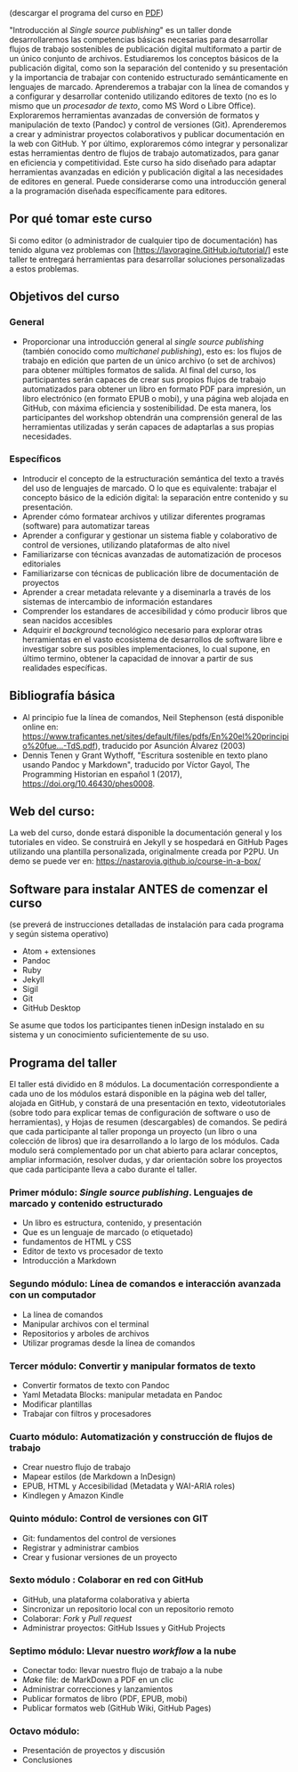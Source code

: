(descargar el programa del curso en [PDF](https://drive.google.com/file/d/13BvWvpSgpXSc1BysDr9cMMavre0hEmaY/view?usp=sharing))


"Introducción al *Single source publishing*" es un taller donde desarrollaremos las competencias básicas necesarias para desarrollar flujos de trabajo sostenibles de publicación digital multiformato a partir de un único conjunto de archivos. Estudiaremos los conceptos básicos de la publicación digital, como son la separación del contenido y su presentación y la importancia de trabajar con contenido estructurado semánticamente en lenguajes de marcado. Aprenderemos a trabajar con la línea de comandos y a configurar y desarrollar contenido utilizando editores de texto (no es lo mismo que un _procesador de texto_, como MS Word o Libre Office). Exploraremos herramientas avanzadas de conversión de formatos y manipulación de texto (Pandoc) y control de versiones (Git). Aprenderemos a crear y administrar proyectos colaborativos y publicar documentación en la web con GitHub. Y por último, exploraremos cómo integrar y personalizar estas herramientas dentro de flujos de trabajo automatizados, para ganar en eficiencia y competitividad. Este curso ha sido diseñado para adaptar herramientas avanzadas en edición y publicación digital a las necesidades de editores en general. Puede considerarse como una introducción general a la programación diseñada específicamente para editores.

## Por qué tomar este curso

Si como editor (o administrador de cualquier tipo de documentación) has tenido alguna vez problemas con [https://lavoragine.GitHub.io/tutorial/] este taller te entregará herramientas para desarrollar soluciones personalizadas a estos problemas.

## Objetivos del curso

### General
- Proporcionar una introducción general al _single source publishing_ (también conocido como *multichanel publishing*), esto es: los flujos de trabajo en edición que parten de un único archivo (o set de archivos) para obtener múltiples formatos de salida. Al final del curso, los participantes serán capaces de crear sus propios flujos de trabajo automatizados para obtener un libro en formato PDF para impresión, un libro electrónico (en formato EPUB o mobi), y una página web alojada en GitHub, con máxima eficiencia y sostenibilidad. De esta manera, los participantes del workshop obtendrán una comprensión general de las  herramientas utilizadas y serán capaces de adaptarlas a sus propias necesidades.

### Específicos
- Introducir el concepto de la estructuración semántica del texto a través del uso de lenguajes de marcado. O lo que es equivalente: trabajar el concepto básico de la edición digital: la separación entre contenido y su presentación.
- Aprender cómo formatear archivos y utilizar diferentes programas (software) para automatizar tareas
- Aprender a configurar y gestionar un sistema fiable y colaborativo de control de versiones, utilizando plataformas de alto nivel
- Familiarizarse con técnicas avanzadas de automatización de procesos editoriales
- Familiarizarse con técnicas de publicación libre de documentación de proyectos
- Aprender a crear metadata relevante y a diseminarla a través de los sistemas de intercambio de información estandares
- Comprender los estandares de accesibilidad y cómo producir libros que sean nacidos accesibles
- Adquirir el _background_ tecnológico necesario para explorar otras herramientas en el vasto ecosistema de desarrollos de software libre e investigar sobre sus posibles implementaciones, lo cual supone, en último termino, obtener la capacidad de innovar a partir de sus realidades específicas.

## Bibliografía básica

- Al principio fue la línea de comandos, Neil Stephenson (está disponible online en: <https://www.traficantes.net/sites/default/files/pdfs/En%20el%20principio%20fue...-TdS.pdf>), traducido por Asunción Álvarez (2003)
- Dennis Tenen y Grant Wythoff, "Escritura sostenible en texto plano usando Pandoc y Markdown", traducido por Víctor Gayol, The Programming Historian en español 1 (2017), https://doi.org/10.46430/phes0008.

## Web del curso:

La web del curso, donde estará disponible la documentación general y los tutoriales en video. Se construirá en Jekyll y se hospedará en GitHub Pages utilizando una plantilla personalizada, originalmente creada por P2PU. Un demo se puede ver en:
<https://nastarovia.github.io/course-in-a-box/>

## Software para instalar ANTES de comenzar el curso

(se preverá de instrucciones detalladas de instalación para cada programa y según sistema operativo)

- Atom + extensiones
- Pandoc
- Ruby
- Jekyll
- Sigil
- Git
- GitHub Desktop

Se asume que todos los participantes tienen inDesign instalado en su sistema y un conocimiento suficientemente de su uso.


## Programa del taller

El taller está dividido en 8 módulos. La documentación correspondiente a cada uno de los módulos estará disponible en la página web del taller, alojada en GitHub, y constará de una presentación en texto, videotutoriales (sobre todo para explicar temas de configuración de software o uso de herramientas), y Hojas de resumen (descargables) de comandos. Se pedirá que cada participante al taller proponga un proyecto (un libro o una colección de libros) que ira desarrollando a lo largo de los módulos. Cada modulo será complementado por un chat abierto para aclarar conceptos, ampliar información, resolver dudas, y dar orientación sobre los proyectos que cada participante lleva a cabo durante el taller.

### Primer módulo:   _Single source publishing_. Lenguajes de marcado y contenido estructurado

- Un libro es estructura, contenido, y presentación
- Que es un lenguaje de marcado (o etiquetado)
- fundamentos de HTML y CSS
- Editor de texto vs procesador de texto
- Introducción a Markdown

### Segundo módulo: Línea de comandos e interacción avanzada con un computador

- La línea de comandos
- Manipular archivos con el terminal
- Repositorios y arboles de archivos
- Utilizar programas desde la línea de comandos

### Tercer módulo: Convertir y manipular formatos de texto

- Convertir formatos de texto con Pandoc
- Yaml  Metadata Blocks: manipular metadata en Pandoc
- Modificar plantillas
- Trabajar con filtros y procesadores

### Cuarto módulo: Automatización y construcción de flujos de trabajo

- Crear nuestro flujo de trabajo
- Mapear estilos (de Markdown a InDesign)
- EPUB, HTML y Accesibilidad (Metadata y WAI-ARIA roles)
- Kindlegen y Amazon Kindle

### Quinto módulo: Control de versiones con GIT

- Git: fundamentos del control de versiones
- Registrar y administrar cambios
- Crear y fusionar versiones de un proyecto


### Sexto módulo : Colaborar en red con GitHub

- GitHub, una plataforma colaborativa y abierta
- Sincronizar un repositorio local con un repositorio remoto
- Colaborar: *Fork* y *Pull request*
- Administrar proyectos: GitHub Issues y GitHub Projects

### Septimo módulo: Llevar nuestro *workflow* a la nube
- Conectar todo: llevar nuestro flujo de trabajo a la nube
- *Make* file: de MarkDown a PDF en un clic
- Administrar correcciones y lanzamientos
- Publicar formatos de libro (PDF, EPUB, mobi)
- Publicar formatos web (GitHub Wiki, GitHub Pages)

### Octavo módulo:
- Presentación de proyectos y discusión
- Conclusiones
